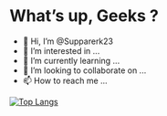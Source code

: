 # What’s up, Geeks ?
- 👋 Hi, I’m @Supparerk23
- 👀 I’m interested in ...
- 🌱 I’m currently learning ...
- 💞️ I’m looking to collaborate on ...
- 📫 How to reach me ...

[![Top Langs](https://github-readme-stats.vercel.app/api/top-langs/?username=Supparerk23&hide=TeX&layout=compact)](https://github.com/anuraghazra/github-readme-stats)

<!---
Supparerk23/Supparerk23 is a ✨ special ✨ repository because its `README.md` (this file) appears on your GitHub profile.
You can click the Preview link to take a look at your changes.
--->
